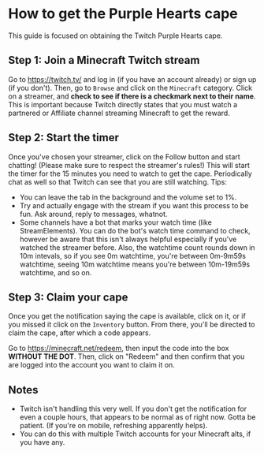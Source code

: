 # How to get the Purple Hearts cape

This guide is focused on obtaining the Twitch Purple Hearts cape.

## Step 1: Join a Minecraft Twitch stream
Go to https://twitch.tv/ and log in (if you have an account already) or sign up (if you don't). Then, go to `Browse` and click on the `Minecraft` category. Click on a streamer, and **check to see if there is a checkmark next to their name**. This is important because Twitch directly states that you must watch a partnered or Affiliate channel streaming Minecraft to get the reward.
## Step 2: Start the timer
Once you've chosen your streamer, click on the Follow button and start chatting! (Please make sure to respect the streamer's rules!) This will start the timer for the 15 minutes you need to watch to get the cape. Periodically chat as well so that Twitch can see that you are still watching.
Tips:
* You can leave the tab in the background and the volume set to 1%.
* Try and actually engage with the stream if you want this process to be fun. Ask around, reply to messages, whatnot.
* Some channels have a bot that marks your watch time (like StreamElements). You can do the bot's watch time command to check, however be aware that this isn't always helpful especially if you've watched the streamer before. Also, the watchtime count rounds down in 10m intevals, so if you see 0m watchtime, you're between 0m-9m59s watchtime, seeing 10m watchtime means you're between 10m-19m59s watchtime, and so on.
## Step 3: Claim your cape
Once you get the notification saying the cape is available, click on it, or if you missed it click on the `Inventory` button. From there, you'll be directed to claim the cape, after which a code appears.

Go to https://minecraft.net/redeem, then input the code into the box **WITHOUT THE DOT**. Then, click on "Redeem" and then confirm that you are logged into the account you want to claim it on.

## Notes
* Twitch isn't handling this very well. If you don't get the notification for even a couple hours, that appears to be normal as of right now. Gotta be patient. (If you're on mobile, refreshing apparently helps).
* You can do this with multiple Twitch accounts for your Minecraft alts, if you have any.